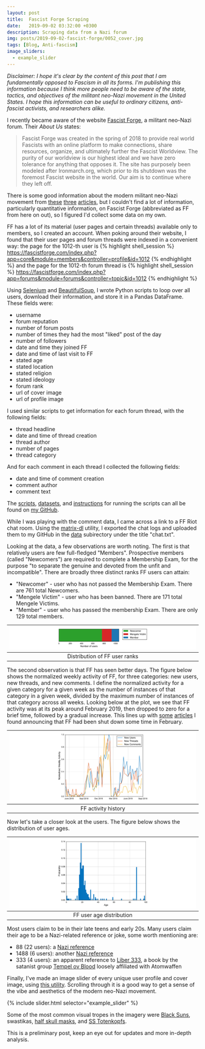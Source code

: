 ```yaml
---
layout: post
title:  Fascist Forge Scraping
date:   2019-09-02 03:32:00 +0300
description: Scraping data from a Nazi forum
img: posts/2019-09-02-fascist-forge/0052_cover.jpg
tags: [Blog, Anti-fascism]
image_sliders:
  - example_slider
---
```

*Disclaimer: I hope it's clear by the content of this post that I am fundamentally opposed to Fascism in all its forms. I'm publishing this information because I think more people need to be aware of the state, tactics, and objectives of the militant neo-Nazi movement in the United States.
I hope this information can be useful to ordinary citizens, anti-fascist activists, and researchers alike.*

I recently became aware of the website [Fascist Forge][ff], a militant neo-Nazi forum.
Their *About Us* states:
>Fascist Forge was created in the spring of 2018 to provide real world Fascists with an online platform to make connections, share resources, organize, and ultimately further the Fascist Worldview. The purity of our worldview is our highest ideal and we have zero tolerance for anything that opposes it. The site has purposely been modeled after Ironmarch.org, which prior to its shutdown was the foremost Fascist website in the world. Our aim is to continue where they left off.

There is some good information about the modern militant neo-Nazi movement from [these][splc] [three][icct] [articles][hanrahan], but I couldn't find a lot of information, particularly quantitative information, on Fascist Forge (abbreviated as FF from here on out), so I figured I'd collect some data on my own.

FF has a lot of its material (user pages and certain threads) available only to members, so I created an account.
When poking around their website, I found that their user pages and forum threads were indexed in a convenient way: the page for the 1012-th user is
{% highlight shell_session %}
https://fascistforge.com/index.php?app=core&module=members&controller=profile&id=1012
{% endhighlight %}
and  the page for the 1012-th forum thread is
{% highlight shell_session %}
https://fascistforge.com/index.php?app=forums&module=forums&controller=topic&id=1012
{% endhighlight %}

Using [Selenium][selenium] and [BeautifulSoup][beautifulsoup], I wrote Python scripts to loop over all users, download their information, and store it in a Pandas DataFrame. These fields were:
* username
* forum reputation
* number of forum posts
* number of times they had the most "liked" post of the day
* number of followers
* date and time they joined FF
* date and time of last visit to FF
* stated age
* stated location
* stated religion
* stated ideology
* forum rank
* url of cover image
* url of profile image

I used similar scripts to get information for each forum thread, with the following fields:
* thread headline
* date and time of thread creation
* thread author
* number of pages
* thread category

And for each comment in each thread I collected the following fields:
* date and time of comment creation
* comment author
* comment text

The [scripts][github-scripts], [datasets][github-data], and [instructions][github-readme] for running the scripts can all be found on [my GitHub][github-repo].

While I was playing with the comment data, I came across a link to a FF Riot chat room.
Using the [matrix-dl][matrix-dl] utility, I exported the chat logs and uploaded them to my GitHub in the [data][github-data] subirectory under the title "chat.txt".

Looking at the data, a few observations are worth noting.
The first is that relatively users are few full-fledged "Members".
Prospective members (called "Newcomers") are required to complete a Membership Exam, for the purpose "to separate the genuine and devoted from the unfit and incompatible".
There are broadly three distinct ranks FF users can attain:
* "Newcomer" - user who has not passed the Membership Exam. There are 761 total Newcomers.
* "Mengele Victim" - user who has been banned. There are 171 total Mengele Victims.
* "Member" - user who has passed the membership Exam. There are only 129 total members.

| [![User Rank Distribution](/assets/img/posts/2019-09-02-fascist-forge/single_bar.svg)](/assets/img/posts/2019-09-02-fascist-forge/single_bar.svg) |
|:---:|
| Distribution of FF user ranks |

The second observation is that FF has seen better days.
The figure below shows the normalized weekly activity of FF, for three categories: new users, new threads, and new comments.
I define the normalized activity for a given category for a given week as the number of instances of that category in a given week, divided by the maximum number of instances of that category across all weeks.
Looking below at the plot, we see that FF activity was at its peak around February 2019, then dropped to zero for a brief time, followed by a gradual increase.
This lines up with [some][vice] [articles][medium] I found announcing that FF had been shut down some time in February.

| [![Activity](/assets/img/posts/2019-09-02-fascist-forge/activity.svg)](/assets/img/posts/2019-09-02-fascist-forge/activity.svg) |
|:---:|
| FF activity history |

Now let's take a closer look at the users.
The figure below shows the distribution of user ages.

| [![User Age Distribution](/assets/img/posts/2019-09-02-fascist-forge/age.svg)](/assets/img/posts/2019-09-02-fascist-forge/age.svg) |
|:---:|
| FF user age distribution |

Most users claim to be in their late teens and early 20s.
Many users claim their age to be a Nazi-related reference or joke, some worth mentioning are:
* 88 (22 users): a [Nazi reference][adl-88]
* 1488 (6 users): another [Nazi reference][adl-1488]
* 333 (4 users): an apparent reference to [Liber 333][goodreads], a book by the satanist group [Tempel ov Blood][medium-tob] loosely affiliated with Atomwaffen

Finally, I've made an image slider of every unique user profile and cover image, using [this utility][ideal-image-slider].
Scrolling through it is a good way to get a sense of the vibe and aesthetics of the modern neo-Nazi movement.

{% include slider.html selector="example_slider" %}

Some of the most common visual tropes in the imagery were [Black Suns][black-sun], swastikas, [half skull masks][skull-mask], and [SS Totenkopfs][totenkopf].

This is a preliminary post, keep an eye out for updates and more in-depth analysis.

[ff]: https://fascistforge.com
[splc]: https://www.splcenter.org/hatewatch/2018/02/22/atomwaffen-and-siege-parallax-how-one-neo-nazi%E2%80%99s-life%E2%80%99s-work-fueling-younger-generation
[icct]: https://icct.nl/publication/siege-the-atomwaffen-division-and-rising-far-right-terrorism-in-the-united-states/
[hanrahan]: https://medium.com/@Hanrahan/atomwaffendown-c662cb4d1aa6
[selenium]: https://selenium-python.readthedocs.io/
[beautifulsoup]: https://www.crummy.com/software/BeautifulSoup/bs4/doc/
[github-scripts]: https://github.com/trislee/fascist_forge/tree/master/scripts
[github-data]: https://github.com/trislee/fascist_forge/tree/master/data
[github-readme]: https://github.com/trislee/fascist_forge/blob/master/README.md
[github-repo]: https://github.com/trislee/fascist_forge
[matrix-dl]: https://gitlab.gnome.org/thiblahute/matrix-dl
[vice]: https://www.vice.com/en_ca/article/43zn8j/fascist-forge-the-online-neo-nazi-recruitment-forum-is-down
[medium]: https://medium.com/americanodyssey/fascist-forge-neo-nazi-forum-returns-online-f7cb1f672f94
[adl-88]: https://www.adl.org/education/references/hate-symbols/88
[adl-1488]: https://www.adl.org/education/references/hate-symbols/1488
[medium-tob]: https://medium.com/@eggfordinner/nazi-satanist-cults-want-your-blood-2a89c1578a65
[goodreads]: https://www.goodreads.com/en/book/show/18399841-liber-333
[ideal-image-slider]: https://github.com/jekylltools/jekyll-ideal-image-slider-include
[black-sun]: https://en.wikipedia.org/wiki/Black_Sun_(symbol)
[skull-mask]: https://www.splcenter.org/hatewatch/2017/06/20/donning-mask-presenting-face-21st-century-fascism
[totenkopf]: https://en.wikipedia.org/wiki/Totenkopf#Nazi_Germany